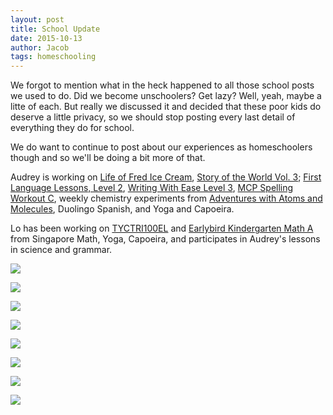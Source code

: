 ```yaml
---
layout: post
title: School Update
date: 2015-10-13
author: Jacob
tags: homeschooling
---
```


We forgot to mention what in the heck happened to all those school posts we used to do.  Did we become unschoolers?  Get lazy?  Well, yeah, maybe a litte of each.  But really we discussed it and decided that these poor kids do deserve a little privacy, so we should stop posting every last detail of everything they do for school.  

We do want to continue to post about our experiences as homeschoolers though and so we'll be doing a bit more of that.  

Audrey is working on [Life of Fred Ice Cream](http://lifeoffredmath.com/lof-icecream.php), [Story of the World Vol. 3](http://www.welltrainedmind.com/table-of-contents-for-the-story-of-the-world-iii); [First Language Lessons, Level 2](http://peacehillpress.com/grammar/first-language-lessons-level-2), [Writing With Ease Level 3](http://susanwisebauer.com/books/writing-with-ease-strong-fundamentals/), [MCP Spelling Workout C](http://www.pearsonhomeschool.com/index.cfm?locator=PS14Q1&PMDbSiteId=5041&PMDbSolutionId=36022&PMDbSubSolutionId=&PMDbCategoryId=36026&PMDbSubCategoryId=&PMDbSubjectAreaId=&PMDbProgramId=80723), weekly chemistry experiments from [Adventures with Atoms and Molecules](https://books.google.com/books?id=785tnJiZFSEC&printsec=frontcover#v=onepage&q&f=false), Duolingo Spanish, and Yoga and Capoeira.

Lo has been working on [TYCTRI100EL](http://www.goodreads.com/book/show/6619.Teach_Your_Child_to_Read_in_100_Easy_Lessons) and [Earlybird Kindergarten Math A](http://www.singaporemath.com/Earlybird_Kindergarten_Math_STD_Ed_Txbk_A_p/ebstdta.htm) from Singapore Math, Yoga, Capoeira, and participates in Audrey's lessons in science and grammar.


![](http://ecx.images-amazon.com/images/I/41vP74WtmnL._SX349_BO1,204,203,200_.jpg)

![](http://ecx.images-amazon.com/images/I/415KCgeu6kL._SX293_BO1,204,203,200_.jpg)

![](http://ecx.images-amazon.com/images/I/51L8XlwXG8L._SX386_BO1,204,203,200_.jpg)

![](http://ecx.images-amazon.com/images/I/41tW5Nh6q-L._SX388_BO1,204,203,200_.jpg)

![](http://ecx.images-amazon.com/images/I/51eB7y486wL._SX378_BO1,204,203,200_.jpg)

![](http://ecx.images-amazon.com/images/I/518W3Tu4TZL._SX323_BO1,204,203,200_.jpg)

![](http://ecx.images-amazon.com/images/I/51meUDdquRL._SX383_BO1,204,203,200_.jpg)

![](http://ecx.images-amazon.com/images/I/512VhdGpY0L._SX381_BO1,204,203,200_.jpg)

